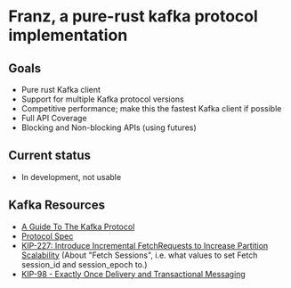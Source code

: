 # Franz, a pure-rust kafka protocol implementation

## Goals

* Pure rust Kafka client
* Support for multiple Kafka protocol versions
* Competitive performance; make this the fastest Kafka client if possible
* Full API Coverage
* Blocking and Non-blocking APIs (using futures)

## Current status

* In development, not usable

## Kafka Resources

* [A Guide To The Kafka Protocol](https://cwiki.apache.org/confluence/display/KAFKA/A+Guide+To+The+Kafka+Protocol)
* [Protocol Spec](http://kafka.apache.org/protocol.html)
* [KIP-227: Introduce Incremental FetchRequests to Increase Partition Scalability](https://cwiki.apache.org/confluence/display/KAFKA/KIP-227%3A+Introduce+Incremental+FetchRequests+to+Increase+Partition+Scalability) (About "Fetch Sessions", i.e. what values to set Fetch session_id and session_epoch to.)
* [ KIP-98 - Exactly Once Delivery and Transactional Messaging](https://cwiki.apache.org/confluence/display/KAFKA/KIP-98+-+Exactly+Once+Delivery+and+Transactional+Messaging)